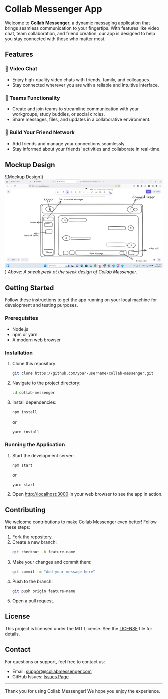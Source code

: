 # Collab Messenger App

Welcome to **Collab Messenger**, a dynamic messaging application that brings seamless communication to your fingertips. With features like video chat, team collaboration, and friend creation, our app is designed to help you stay connected with those who matter most.

## Features

### 🌟 Video Chat
- Enjoy high-quality video chats with friends, family, and colleagues.
- Stay connected wherever you are with a reliable and intuitive interface.

### 👥 Teams Functionality
- Create and join teams to streamline communication with your workgroups, study buddies, or social circles.
- Share messages, files, and updates in a collaborative environment.

### 🤝 Build Your Friend Network
- Add friends and manage your connections seamlessly.
- Stay informed about your friends' activities and collaborate in real-time.

## Mockup Design
![Mockup Design](![alt text](image.png))
*Above: A sneak peek at the sleek design of Collab Messenger.*

## Getting Started

Follow these instructions to get the app running on your local machine for development and testing purposes.

### Prerequisites

- Node.js
- npm or yarn
- A modern web browser

### Installation

1. Clone this repository:
   ```bash
   git clone https://github.com/your-username/collab-messenger.git
   ```

2. Navigate to the project directory:
   ```bash
   cd collab-messenger
   ```

3. Install dependencies:
   ```bash
   npm install
   ```
   or
   ```bash
   yarn install
   ```

### Running the Application

1. Start the development server:
   ```bash
   npm start
   ```
   or
   ```bash
   yarn start
   ```

2. Open [http://localhost:3000](http://localhost:3000) in your web browser to see the app in action.

## Contributing

We welcome contributions to make Collab Messenger even better! Follow these steps:

1. Fork the repository.
2. Create a new branch:
   ```bash
   git checkout -b feature-name
   ```
3. Make your changes and commit them:
   ```bash
   git commit -m "Add your message here"
   ```
4. Push to the branch:
   ```bash
   git push origin feature-name
   ```
5. Open a pull request.

## License

This project is licensed under the MIT License. See the [LICENSE](LICENSE) file for details.

## Contact

For questions or support, feel free to contact us:

- Email: support@collabmessenger.com
- GitHub Issues: [Issues Page](https://github.com/your-username/collab-messenger/issues)

---

Thank you for using Collab Messenger! We hope you enjoy the experience.

